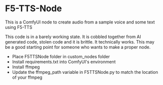 # F5-TTS-Node
This is a ComfyUI node to create audio from a sample voice and some text using F5-TTS

This code is in a barely working state. It is cobbled together from AI generated code, stolen code and it is brittle. It technically works. This may be a good starting point for someone who wants to make a proper node.

* Place F5TTSNode folder in custom_nodes folder
* Install requirements.txt into ComfyUI's environment
* Install ffmpeg
* Update the ffmpeg_path variable in F5TTSNode.py to match the location of your ffmpeg
